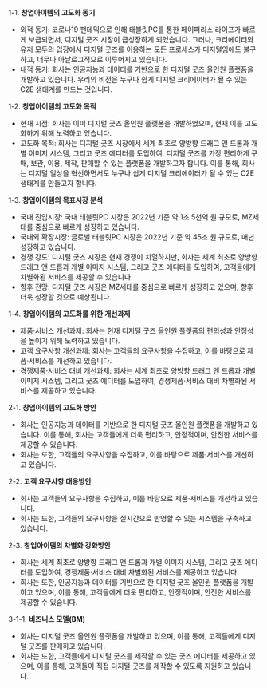 1-1. **창업아이템의 고도화 동기**
- 외적 동기: 코로나19 팬데믹으로 인해 태블릿PC를 통한 페이퍼리스 라이프가 빠르게 보급되면서, 디지털 굿즈 시장이 급성장하게 되었습니다. 그러나, 크리에이터와 유저 모두의 입장에서 디지털 굿즈를 이용하는 모든 프로세스가 디지털임에도 불구하고, 너무나 아날로그적으로 이루어지고 있습니다.
- 내적 동기: 회사는 인공지능과 데이터를 기반으로 한 디지털 굿즈 올인원 플랫폼을 개발하고 있습니다. 우리의 비전은 누구나 쉽게 디지털 크리에이터가 될 수 있는 C2E 생태계를 만드는 것입니다.

1-2. **창업아이템의 고도화 목적**
- 현재 시점: 회사는 이미 디지털 굿즈 올인원 플랫폼을 개발하였으며, 현재 이를 고도화하기 위해 노력하고 있습니다.
- 고도화 목적: 회사는 디지털 굿즈 시장에서 세계 최초로 양방향 드래그 앤 드롭과 개별 이미지 시스템, 그리고 굿즈 에디터를 도입하여, 디지털 굿즈를 가장 편리하게 구매, 보관, 이용, 제작, 판매할 수 있는 플랫폼을 개발하고자 합니다. 이를 통해, 회사는 디지털 일상을 혁신하면서도 누구나 쉽게 디지털 크리에이터가 될 수 있는 C2E 생태계를 만들고자 합니다.

1-3. **창업아이템의 목표시장 분석**
- 국내 진입시장: 국내 태블릿PC 시장은 2022년 기준 약 1조 5천억 원 규모로, MZ세대를 중심으로 빠르게 성장하고 있습니다.
- 국내외 확장시장: 글로벌 태블릿PC 시장은 2022년 기준 약 45조 원 규모로, 매년 성장하고 있습니다.
- 경쟁 강도: 디지털 굿즈 시장은 현재 경쟁이 치열하지만, 회사는 세계 최초로 양방향 드래그 앤 드롭과 개별 이미지 시스템, 그리고 굿즈 에디터를 도입하여, 고객들에게 차별화된 서비스를 제공할 수 있습니다.
- 향후 전망: 디지털 굿즈 시장은 MZ세대를 중심으로 빠르게 성장하고 있으며, 향후 더욱 성장할 것으로 예상됩니다.

1-4. **창업아이템의 고도화를 위한 개선과제**
- 제품·서비스 개선과제: 회사는 현재 디지털 굿즈 올인원 플랫폼의 편의성과 안정성을 높이기 위해 노력하고 있습니다.
- 고객 요구사항 개선과제: 회사는 고객들의 요구사항을 수집하고, 이를 바탕으로 제품·서비스를 개선하고 있습니다.
- 경쟁제품·서비스 대비 개선과제: 회사는 세계 최초로 양방향 드래그 앤 드롭과 개별 이미지 시스템, 그리고 굿즈 에디터를 도입하여, 경쟁제품·서비스 대비 차별화된 서비스를 제공하고 있습니다.

2-1. **창업아이템의 고도화 방안**
- 회사는 인공지능과 데이터를 기반으로 한 디지털 굿즈 올인원 플랫폼을 개발하고 있습니다. 이를 통해, 회사는 고객들에게 더욱 편리하고, 안정적이며, 안전한 서비스를 제공할 수 있습니다.
- 회사는 또한, 고객들의 요구사항을 수집하고, 이를 바탕으로 제품·서비스를 개선하고 있습니다.

2-2. **고객 요구사항 대응방안**
- 회사는 고객들의 요구사항을 수집하고, 이를 바탕으로 제품·서비스를 개선하고 있습니다.
- 회사는 또한, 고객들의 요구사항을 실시간으로 반영할 수 있는 시스템을 구축하고 있습니다.

2-3. **창업아이템의 차별화 강화방안**
- 회사는 세계 최초로 양방향 드래그 앤 드롭과 개별 이미지 시스템, 그리고 굿즈 에디터를 도입하여, 경쟁제품·서비스 대비 차별화된 서비스를 제공하고 있습니다.
- 회사는 또한, 인공지능과 데이터를 기반으로 한 디지털 굿즈 올인원 플랫폼을 개발하고 있으며, 이를 통해, 고객들에게 더욱 편리하고, 안정적이며, 안전한 서비스를 제공할 수 있습니다.

3-1-1. **비즈니스 모델(BM)**
- 회사는 디지털 굿즈 올인원 플랫폼을 개발하고 있으며, 이를 통해, 고객들에게 디지털 굿즈를 판매하고 있습니다.
- 회사는 또한, 고객들에게 디지털 굿즈를 제작할 수 있는 굿즈 에디터를 제공하고 있으며, 이를 통해, 고객들이 직접 디지털 굿즈를 제작할 수 있도록 지원하고 있습니다.